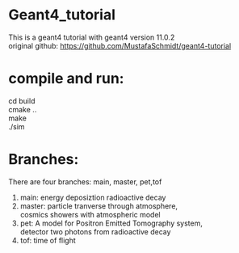 # Geant4_tutorial
This is a geant4 tutorial with geant4 version 11.0.2  
original github: https://github.com/MustafaSchmidt/geant4-tutorial  
# compile and run:  
cd build  
cmake ..  
make  
./sim     
# Branches:  
There are four branches: main, master, pet,tof  
1) main: energy deposiztion radioactive decay  
2) master: particle tranverse through atmosphere,  
        cosmics showers with atmospheric model  
3) pet: A model for Positron Emitted Tomography system,  
     detector two photons from radioactive decay  
4) tof: time of flight      
